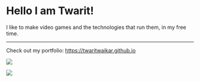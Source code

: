# Hello I am Twarit! 

I like to make video games and the technologies that run them, in my free time.

---

Check out my portfolio: https://twaritwaikar.github.io

![](https://github-readme-stats.vercel.app/api?username=twaritwaikar&theme=gruvbox&show_icons=true&hide_rank=true&count_private=true&hide=stars&include_all_commits=true)

![](https://komarev.com/ghpvc/?username=ChronicallySerious)
